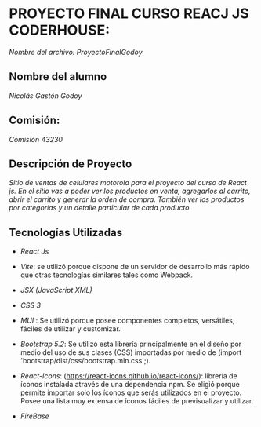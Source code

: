 # PROYECTO FINAL CURSO REACJ JS CODERHOUSE: 
*Nombre del archivo: ProyectoFinalGodoy*

## Nombre del alumno
*Nicolás Gastón Godoy*

## Comisión: 
*Comisión 43230*

## Descripción de Proyecto
*Sitio de ventas de celulares motorola para el proyecto del curso de React js. En el sitio vas a poder ver los productos
en venta, agregarlos al carrito, abrir el carrito y generar la orden de compra. También ver los productos 
por categorías y un detalle particular de cada producto* 

## Tecnologías Utilizadas
- *React Js*
  
- *Vite*: se utilizó porque dispone de un servidor de desarrollo más rápido que otras tecnologías similares tales como Webpack.
  
- *JSX (JavaScript XML)*
  
- *CSS 3*
  
- *MUI* : Se utilizó porque posee componentes completos, versátiles, fáciles de utilizar y customizar.
  
- *Bootstrap 5.2*: Se utilizó esta librería principalmente en el diseño por medio del uso de sus clases (CSS)
importadas por medio de (import 'bootstrap/dist/css/bootstrap.min.css';).
  
- *React-Icons*: (https://react-icons.github.io/react-icons/): librería de íconos  instalada através de
una dependencia npm. Se eligió porque permite importar solo los íconos que serás utilizados en el proyecto.
Posee una lista muy extensa de íconos fáciles de previsualizar y utilizar.

- *FireBase*

